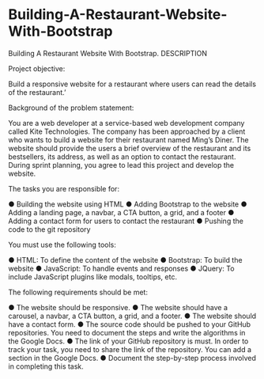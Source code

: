 # Building-A-Restaurant-Website-With-Bootstrap
Building A Restaurant Website With Bootstrap.
DESCRIPTION

Project objective: 

Build a responsive website for a restaurant where users can read the details of the restaurant.’


Background of the problem statement: 

You are a web developer at a service-based web development company called Kite Technologies. The company has been approached by a client who wants to build a website for their restaurant named Ming’s Diner. The website should provide the users a brief overview of the restaurant and its bestsellers, its address, as well as an option to contact the restaurant. During sprint planning, you agree to lead this project and develop the website. 


The tasks you are responsible for: 

● Building the website using HTML
● Adding Bootstrap to the website
● Adding a landing page, a navbar, a CTA button, a grid, and a footer
● Adding a contact form for users to contact the restaurant
● Pushing the code to the git repository


You must use the following tools: 

● HTML: To define the content of the website
● Bootstrap: To build the website
● JavaScript: To handle events and responses
● JQuery: To include JavaScript plugins like modals, tooltips, etc.


The following requirements should be met:

● The website should be responsive.
● The website should have a carousel, a navbar, a CTA button, a grid, and a footer. 
● The website should have a contact form.
● The source code should be pushed to your GitHub repositories. You need to document the steps and write the algorithms in the Google Docs.
● The link of your GitHub repository is must. In order to track your task, you need to share the link of the repository. You can add a section in the Google Docs. 
● Document the step-by-step process involved in completing this task.
